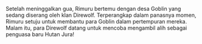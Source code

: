 Setelah meninggalkan gua, Rimuru bertemu dengan desa Goblin yang sedang diserang oleh klan Direwolf. Terperangkap dalam panasnya momen, Rimuru setuju untuk membantu para Goblin dalam pertempuran mereka. Malam itu, para Direwolf datang untuk mencoba mengambil alih sebagai penguasa baru Hutan Jura!
